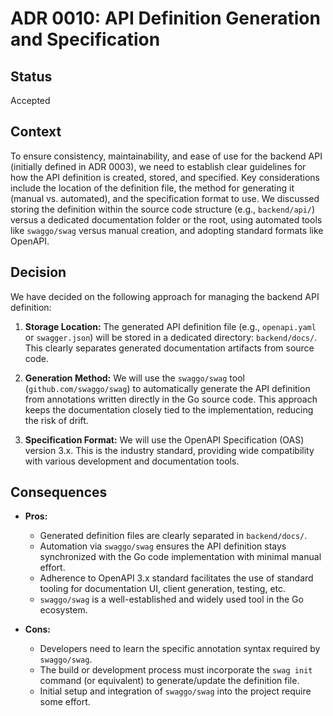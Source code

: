 # ADR 0010: API Definition Generation and Specification

## Status

Accepted

## Context

To ensure consistency, maintainability, and ease of use for the backend API (initially defined in ADR 0003), we need to establish clear guidelines for how the API definition is created, stored, and specified. Key considerations include the location of the definition file, the method for generating it (manual vs. automated), and the specification format to use. We discussed storing the definition within the source code structure (e.g., `backend/api/`) versus a dedicated documentation folder or the root, using automated tools like `swaggo/swag` versus manual creation, and adopting standard formats like OpenAPI.

## Decision

We have decided on the following approach for managing the backend API definition:

1. **Storage Location:** The generated API definition file (e.g., `openapi.yaml` or `swagger.json`) will be stored in a dedicated directory: `backend/docs/`. This clearly separates generated documentation artifacts from source code.

2. **Generation Method:** We will use the `swaggo/swag` tool (`github.com/swaggo/swag`) to automatically generate the API definition from annotations written directly in the Go source code. This approach keeps the documentation closely tied to the implementation, reducing the risk of drift.

3. **Specification Format:** We will use the OpenAPI Specification (OAS) version 3.x. This is the industry standard, providing wide compatibility with various development and documentation tools.

## Consequences

* **Pros:**
  * Generated definition files are clearly separated in `backend/docs/`.
  * Automation via `swaggo/swag` ensures the API definition stays synchronized with the Go code implementation with minimal manual effort.
  * Adherence to OpenAPI 3.x standard facilitates the use of standard tooling for documentation UI, client generation, testing, etc.
  * `swaggo/swag` is a well-established and widely used tool in the Go ecosystem.

* **Cons:**
  * Developers need to learn the specific annotation syntax required by `swaggo/swag`.
  * The build or development process must incorporate the `swag init` command (or equivalent) to generate/update the definition file.
  * Initial setup and integration of `swaggo/swag` into the project require some effort.
